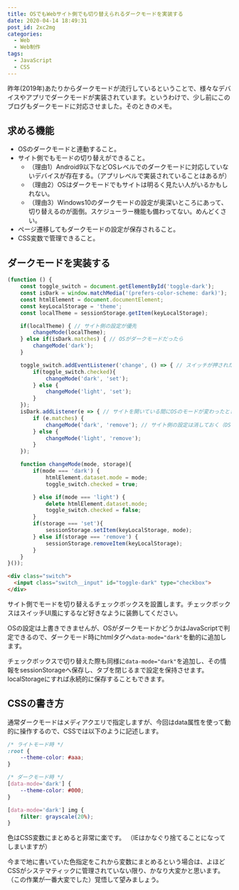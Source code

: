 ```yaml
---
title: OSでもWebサイト側でも切り替えられるダークモードを実装する
date: 2020-04-14 18:49:31
post_id: 2xc2mg
categories:
  - Web
  - Web制作
tags:
  - JavaScript
  - CSS
---
```


昨年(2019年)あたりからダークモードが流行しているということで、様々なデバイスやアプリでダークモードが実装されています。というわけで、少し前にこのブログもダークモードに対応させました。そのときのメモ。

<!-- more -->


## 求める機能

- OSのダークモードと連動すること。
- サイト側でもモードの切り替えができること。
  - （理由1）Android9以下などOSレベルでのダークモードに対応していないデバイスが存在する。（アプリレベルで実装されていることはあるが）
  - （理由2）OSはダークモードでもサイトは明るく見たい人がいるかもしれない。
  - （理由3）Windows10のダークモードの設定が奥深いところにあって、切り替えるのが面倒。スケジューラー機能も備わってない。めんどくさい。
- ページ遷移してもダークモードの設定が保存されること。
- CSS変数で管理できること。


## ダークモードを実装する

```javascript
(function () {
    const toggle_switch = document.getElementById('toggle-dark');
    const isDark = window.matchMedia('(prefers-color-scheme: dark)');
    const htmlElement = document.documentElement;
    const keyLocalStorage = 'theme';
    const localTheme = sessionStorage.getItem(keyLocalStorage);

    if(localTheme) { // サイト側の設定が優先
        changeMode(localTheme);
    } else if(isDark.matches) { // OSがダークモードだったら
        changeMode('dark');
    }

    toggle_switch.addEventListener('change', () => { // スイッチが押されたとき
        if(toggle_switch.checked){
            changeMode('dark', 'set');
        } else {
            changeMode('light', 'set');
        }
    });
    isDark.addListener(e => { // サイトを開いている間にOSのモードが変わったとき（そんなことあるのか？）
        if (e.matches) {
            changeMode('dark', 'remove'); // サイト側の設定は消しておく（OSを優先にする）
        } else {
            changeMode('light', 'remove');
        }
    });

    function changeMode(mode, storage){
        if(mode === 'dark') {
            htmlElement.dataset.mode = mode;
            toggle_switch.checked = true;

        } else if(mode === 'light') {
            delete htmlElement.dataset.mode;
            toggle_switch.checked = false;
        }
        if(storage === 'set'){
            sessionStorage.setItem(keyLocalStorage, mode);
        } else if(storage === 'remove') {
            sessionStorage.removeItem(keyLocalStorage);
        }
    }
}());
```

```html
<div class="switch">
  <input class="switch__input" id="toggle-dark" type="checkbox">
</div>
```

サイト側でモードを切り替えるチェックボックスを設置します。チェックボックスはスイッチUI風にするなど好きなように装飾してください。

OSの設定は上書きできませんが、OSがダークモードかどうかはJavaScriptで判定できるので、ダークモード時にhtmlタグへ`data-mode="dark"`を動的に追加します。

チェックボックスで切り替えた際も同様に`data-mode="dark"`を追加し、その情報をsessionStorageへ保存し、タブを閉じるまで設定を保持させます。localStorageにすれば永続的に保存することもできます。


## CSSの書き方

通常ダークモードはメディアクエリで指定しますが、今回はdata属性を使って動的に操作するので、CSSでは以下のように記述します。

```css
/* ライトモード時 */
:root {
    --theme-color: #aaa;
}

/* ダークモード時 */
[data-mode='dark'] {
    --theme-color: #000;
}

[data-mode='dark'] img {
    filter: grayscale(20%);
}
```

色はCSS変数にまとめると非常に楽です。 （IEはかなぐり捨てることになってしまいますが）

今まで地に書いていた色指定をこれから変数にまとめるという場合は、よほどCSSがシステマティックに管理されていない限り、かなり大変かと思います。（この作業が一番大変でした）覚悟して望みましょう。
